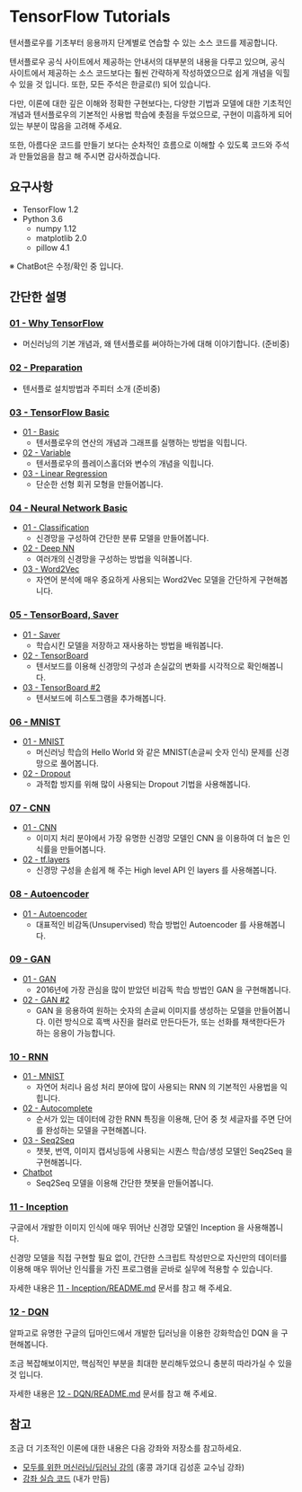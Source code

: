# TensorFlow Tutorials

텐서플로우를 기초부터 응용까지 단계별로 연습할 수 있는 소스 코드를 제공합니다.

텐서플로우 공식 사이트에서 제공하는 안내서의 대부분의 내용을 다루고 있으며,
공식 사이트에서 제공하는 소스 코드보다는 훨씬 간략하게 작성하였으므로 쉽게 개념을 익힐 수 있을 것 입니다.
또한, 모든 주석은 한글로(!) 되어 있습니다.

다만, 이론에 대한 깊은 이해와 정확한 구현보다는,
다양한 기법과 모델에 대한 기초적인 개념과 텐서플로우의 기본적인 사용법 학습에 촛점을 두었으므로,
구현이 미흡하게 되어 있는 부분이 많음을 고려해 주세요.

또한, 아름다운 코드를 만들기 보다는 순차적인 흐름으로 이해할 수 있도록 코드와 주석과 만들었음을 참고 해 주시면 감사하겠습니다.

## 요구사항

- TensorFlow 1.2
- Python 3.6
    - numpy 1.12
    - matplotlib 2.0
    - pillow 4.1

※ ChatBot은 수정/확인 중 입니다.

## 간단한 설명

### [01 - Why TensorFlow](01%20-%20Why%20TensorFlow)

- 머신러닝의 기본 개념과, 왜 텐서플로를 써야하는가에 대해 이야기합니다. (준비중)

### [02 - Preparation](02%20-%20Preparation)

- 텐서플로 설치방법과 주피터 소개 (준비중)

### [03 - TensorFlow Basic](03%20-%20TensorFlow%20Basic)

- [01 - Basic](03%20-%20TensorFlow%20Basic/01%20-%20Basic.py)
  - 텐서플로우의 연산의 개념과 그래프를 실행하는 방법을 익힙니다.
- [02 - Variable](03%20-%20TensorFlow%20Basic/02%20-%20Variable.py)
  - 텐서플로우의 플레이스홀더와 변수의 개념을 익힙니다.
- [03 - Linear Regression](03%20-%20TensorFlow%20Basic/03%20-%20Linear%20Regression.py)
  - 단순한 선형 회귀 모형을 만들어봅니다.

### [04 - Neural Network Basic](04%20-%20Neural%20Network%20Basic)

- [01 - Classification](04%20-%20Neural%20Network%20Basic/01%20-%20Classification.py)
  - 신경망을 구성하여 간단한 분류 모델을 만들어봅니다.
- [02 - Deep NN](04%20-%20Neural%20Network%20Basic/02%20-%20Deep%20NN.py)
  - 여러개의 신경망을 구성하는 방법을 익혀봅니다.
- [03 - Word2Vec](04%20-%20Neural%20Network%20Basic/03%20-%20Word2Vec.py)
  - 자연어 분석에 매우 중요하게 사용되는 Word2Vec 모델을 간단하게 구현해봅니다.

### [05 - TensorBoard, Saver](05%20-%20TensorBoard,%20Saver)

- [01 - Saver](05%20-%20TensorBoard,%20Saver/01%20-%20Saver.py)
  - 학습시킨 모델을 저장하고 재사용하는 방법을 배워봅니다.
- [02 - TensorBoard](05%20-%20TensorBoard,%20Saver/02%20-%20TensorBoard.py)
  - 텐서보드를 이용해 신경망의 구성과 손실값의 변화를 시각적으로 확인해봅니다.
- [03 - TensorBoard #2](05%20-%20TensorBoard,%20Saver/03%20-%20TensorBoard2.py)
  - 텐서보드에 히스토그램을 추가해봅니다.

### [06 - MNIST](06%20-%20MNIST)

- [01 - MNIST](06%20-%20MNIST/01%20-%20MNIST.py)
  - 머신러닝 학습의 Hello World 와 같은 MNIST(손글씨 숫자 인식) 문제를 신경망으로 풀어봅니다.
- [02 - Dropout](06%20-%20MNIST/02%20-%20Dropout.py)
  - 과적합 방지를 위해 많이 사용되는 Dropout 기법을 사용해봅니다.

### [07 - CNN](07%20-%20CNN)

- [01 - CNN](07%20-%20CNN/01%20-%20CNN.py)
  - 이미지 처리 분야에서 가장 유명한 신경망 모델인 CNN 을 이용하여 더 높은 인식률을 만들어봅니다.
- [02 - tf.layers](07%20-%20CNN/02%20-%20tf.layers.py)
  - 신경망 구성을 손쉽게 해 주는 High level API 인 layers 를 사용해봅니다.

### [08 - Autoencoder](08%20-%20Autoencoder)

- [01 - Autoencoder](08%20-%20Autoencoder/01%20-%20Autoencoder.py)
  - 대표적인 비감독(Unsupervised) 학습 방법인 Autoencoder 를 사용해봅니다.

### [09 - GAN](09%20-%20GAN)

- [01 - GAN](09%20-%20GAN/01%20-%20GAN.py)
  - 2016년에 가장 관심을 많이 받았던 비감독 학습 방법인 GAN 을 구현해봅니다.
- [02 - GAN #2](09%20-%20GAN/02%20-%20GAN2.py)
  - GAN 을 응용하여 원하는 숫자의 손글씨 이미지를 생성하는 모델을 만들어봅니다. 이런 방식으로 흑백 사진을 컬러로 만든다든가, 또는 선화를 채색한다든가 하는 응용이 가능합니다.

### [10 - RNN](10%20-%20RNN)

- [01 - MNIST](10%20-%20RNN/01%20-%20MNIST.py)
  - 자연어 처리나 음성 처리 분야에 많이 사용되는 RNN 의 기본적인 사용법을 익힙니다.
- [02 - Autocomplete](10%20-%20RNN/02%20-%20Autocomplete.py)
  - 순서가 있는 데이터에 강한 RNN 특징을 이용해, 단어 중 첫 세글자를 주면 단어를 완성하는 모델을 구현해봅니다.
- [03 - Seq2Seq](10%20-%20RNN/03%20-%20Seq2Seq.py)
  - 챗봇, 번역, 이미지 캡셔닝등에 사용되는 시퀀스 학습/생성 모델인 Seq2Seq 을 구현해봅니다.
- [Chatbot](10%20-%20RNN/ChatBot)
  - Seq2Seq 모델을 이용해 간단한 챗봇을 만들어봅니다.

### [11 - Inception](11%20-%20Inception)

구글에서 개발한 이미지 인식에 매우 뛰어난 신경망 모델인 Inception 을 사용해봅니다.

신경망 모델을 직접 구현할 필요 없이, 간단한 스크립트 작성만으로 자신만의 데이터를 이용해 매우 뛰어난 인식률을 가진 프로그램을 곧바로 실무에 적용할 수 있습니다.

자세한 내용은 [11 - Inception/README.md](11%20-%20Inception/README.md) 문서를 참고 해 주세요.

### [12 - DQN](12%20-%20DQN)

알파고로 유명한 구글의 딥마인드에서 개발한 딥러닝을 이용한 강화학습인 DQN 을 구현해봅니다.

조금 복잡해보이지만, 핵심적인 부분을 최대한 분리해두었으니 충분히 따라가실 수 있을 것 입니다.

자세한 내용은 [12 - DQN/README.md](12%20-%20DQN/README.md) 문서를 참고 해 주세요.

## 참고

조금 더 기초적인 이론에 대한 내용은 다음 강좌와 저장소를 참고하세요.

- [모두를 위한 머신러닝/딥러닝 강의](https://www.youtube.com/watch?v=BS6O0zOGX4E&list=PLlMkM4tgfjnLSOjrEJN31gZATbcj_MpUm) (홍콩 과기대 김성훈 교수님 강좌)
- [강좌 실습 코드](https://github.com/golbin/TensorFlow-ML-Exercises) (내가 만듬)
